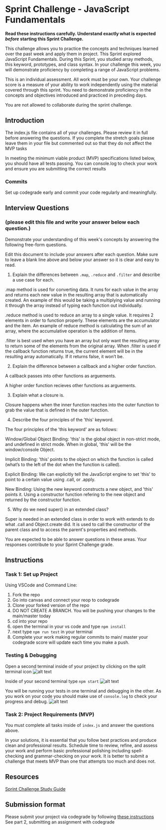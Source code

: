 # Sprint Challenge - JavaScript Fundamentals

**Read these instructions carefully. Understand exactly what is expected _before_ starting this Sprint Challenge.**

This challenge allows you to practice the concepts and techniques learned over the past week and apply them in project. This Sprint explored JavaScript Fundamentals. During this Sprint, you studied array methods, this keyword, prototypes, and class syntax. In your challenge this week, you will demonstrate proficiency by completing a range of JavaScript problems.

This is an individual assessment. All work must be your own. Your challenge score is a measure of your ability to work independently using the material covered through this sprint. You need to demonstrate proficiency in the concepts and objectives introduced and practiced in preceding days.

You are not allowed to collaborate during the sprint challenge. 

## Introduction

The index.js file contains all of your challenges. Please review it in full before answering the questions. If you complete the stretch goals please leave them in your file but commented out so that they do not affect the MVP tasks 

In meeting the minimum viable product (MVP) specifications listed below, you should have all tests passing. You can console.log to check your work and ensure you are submitting the correct results 

### Commits

Set up codegrade early and commit your code regularly and meaningfully. 

## Interview Questions
### (please edit this file and write your answer below each question.)
Demonstrate your understanding of this week's concepts by answering the following free-form questions.

Edit this document to include your answers after each question. Make sure to leave a blank line above and below your answer so it is clear and easy to read.

1. Explain the differences between `.map`, `.reduce` and `.filter` and describe a use case for each. 

.map method is used for converting data. It runs for each value in the array and returns each new value in the resulting array that is automatically created. An example of this would be taking a multiplying value and running it through the array instead of typing each function out individually.

.reduce method is used to reduce an array to a single value. It requires 2 elements in order to function properly. These elements are the accumulator and the item. An example of reduce method is calculating the sum of an array, where the accumulative operation is the addition of items.

.filter is best used when you have an array but only want the resulting array to return some of the elements from the original array. When .filter is used if the callback function returns true, the current element will be in the resulting array automatically. If it returns false, it won’t be.


2. Explain the difference between a callback and a higher order function.

A callback passes into other functions as arguements.

A higher order function recieves other functions as arguements.

3. Explain what a closure is.

Closure happens when the inner function reaches into the outer function to grab the value that is defined in the outer function.

4. Describe the four principles of the 'this' keyword.

The four principles of the 'this keyword' are as follows:

Window/Global Object Binding: 'this' is the global object in non-strict mode, and undefined in strict mode. When in global, 'this' will be the window/console Object.

Implicit Binding: 'this' points to the object on which the function is called (what’s to the left of the dot when the function is called).

Explicit Binding: We can explicitly tell the JavaScript engine to set 'this' to point to a certain value using .call, or .apply. 

New Binding: Using the new keyword constructs a new object, and 'this' points it. Using a constructor function refering to the new object and returned by the constructor function.


5. Why do we need super() in an extended class?

Super is needed in an extended class in order to work with extends to do what .call and Object.create did. It is used to call the constructor of the parent class and to access the parent's properties and methods. 


You are expected to be able to answer questions in these areas. Your responses contribute to your Sprint Challenge grade. 

## Instructions

### Task 1: Set up Project

Using VSCode and Command Line:


1. Fork the repo
2. Go into canvas and connect your reop to codegrade
3. Clone your forked version of the repo
4. DO NOT CREATE A BRANCH. You will be pushing your changes to the main/master today
5. cd into your repo
6. open the terminal in your vs code and type `npm install`
7. next type `npm run test` in your terminal
8. Complete your work making regular commits to main/ master your codegrade score will update each time you make a push.


### Testing & Debugging

Open a second terminal inside of your project by clicking on the split terminal icon
![alt text](assets/split_terminal.png "Split Terminal")

Inside of your second terminal type `npm start` 
![alt text](assets/npm_start.png "type npm start")

You will be running your tests in one terminal and debugging in the other. As you work on your code you should make use of `console.log` to check your progress and debug.
![alt text](assets/tests_debug_terminal_final.png "your terminal should look like this")

### Task 2: Project Requirements (MVP)

You must complete all tasks inside of `index.js` and answer the questions above.

In your solutions, it is essential that you follow best practices and produce clean and professional results. Schedule time to review, refine, and assess your work and perform basic professional polishing including spell-checking and grammar-checking on your work. It is better to submit a challenge that meets MVP than one that attempts too much and does not.

## Resources
 
 [Sprint Challenge Study Guide](https://www.notion.so/lambdaschool/Unit-1-Sprint-3-Study-Guide-033a9a00659a4ef98c12eb97e49a6110)

## Submission format

Please submit your project via codegrade by following [these instructions](https://lambdaschool.notion.site/lambdaschool/Lambda-School-Git-Flow-Step-by-step-269f68ae3bf64eb689a8328715a179f9) See part 2, submitting an assignment with codegrade

